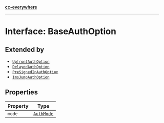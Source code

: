 [**cc-everywhere**](../../../../../index.md)

***

# Interface: BaseAuthOption

## Extended by

- [`UpfrontAuthOption`](../../authentication-types/interfaces/upfront-auth-option.md)
- [`DelayedAuthOption`](../../authentication-types/interfaces/delayed-auth-option.md)
- [`PreSignedInAuthOption`](../../authentication-types/interfaces/pre-signed-in-auth-option.md)
- [`ImsJumpAuthOption`](../../authentication-types/interfaces/ims-jump-auth-option.md)

## Properties

| Property | Type |
| ------ | ------ |
| <a id="mode"></a> `mode` | [`AuthMode`](../../authentication-types/enumerations/auth-mode.md) |
